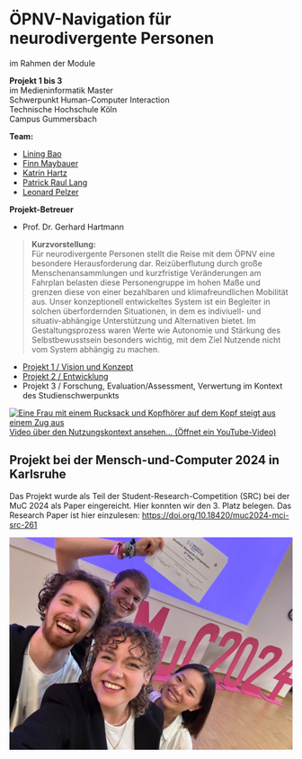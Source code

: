 # ÖPNV-Navigation für neurodivergente Personen
im Rahmen der Module

**Projekt 1 bis 3** \
im Medieninformatik Master \
Schwerpunkt Human-Computer Interaction \
Technische Hochschule Köln \
Campus Gummersbach

**Team:**
- [Lining Bao](mailto:lining.bao@smail.th-koeln.de)
- [Finn Maybauer](mailto:finn_nils.gedrath@smail.th-koeln.de)
- [Katrin Hartz](mailto:katrin.hartz@smail.th-koeln.de)
- [Patrick Raul Lang](mailto:patrick_raul.lang@smail.th-koeln.de)
- [Leonard Pelzer](mailto:leonard.pelzer@smail.th-koeln.de)

**Projekt-Betreuer**
- Prof. Dr. Gerhard Hartmann

> **Kurzvorstellung:** \
> Für neurodivergente Personen stellt die Reise mit dem ÖPNV eine besondere Herausforderung dar. Reizüberflutung durch große Menschenansammlungen und kurzfristige Veränderungen am Fahrplan belasten diese Personengruppe im hohen Maße und grenzen diese von einer bezahlbaren und klimafreundlichen Mobilität aus. Unser konzeptionell entwickeltes System ist ein Begleiter in solchen überfordernden Situationen, in dem es indiviuell- und situativ-abhängige Unterstützung und Alternativen bietet. Im Gestaltungsprozess waren Werte wie Autonomie und Stärkung des Selbstbewusstsein besonders wichtig, mit dem Ziel Nutzende nicht vom System abhängig zu machen.

- [Projekt 1 / Vision und Konzept](https://neuro-inclusive-transit.github.io/vision-concept/)
- [Projekt 2 / Entwicklung](https://neuro-inclusive-transit.github.io/development/)
- Projekt 3 / Forschung, Evaluation/Assessment, Verwertung im Kontext des Studienschwerpunkts
  
[![Eine Frau mit einem Rucksack und Kopfhörer auf dem Kopf steigt aus einem Zug aus](https://img.youtube.com/vi/stPYHTFElyI/maxresdefault.jpg) Video über den Nutzungskontext ansehen... (Öffnet ein YouTube-Video)](https://youtu.be/stPYHTFElyI)

## Projekt bei der Mensch-und-Computer 2024 in Karlsruhe

Das Projekt wurde als Teil der Student-Research-Competition (SRC) bei der MuC 2024 als Paper eingereicht. Hier konnten wir den 3. Platz belegen. Das Research Paper ist hier einzulesen: <https://doi.org/10.18420/muc2024-mci-src-261>

![Die Projektteilnehmenden lachen in die Kamera und halten eine Urkunde in die Kamera](muc2024.jpg)

